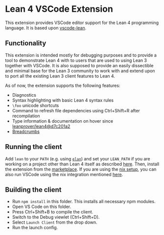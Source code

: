# Lean 4 VSCode Extension
This extension provides VSCode editor support for the Lean 4 programming language.
It is based upon [vscode-lean](https://github.com/leanprover/vscode-lean).

## Functionality
This extension is intended mostly for debugging purposes and to provide a tool to demonstrate Lean 4 with to users that are used to using Lean 3 together with VSCode. It is also supposed to provide an easily dissectible and minimal base for the Lean 3 community to work with and extend upon to port all the existing Lean 3 client features to Lean 4.

As of now, the extension supports the following features:
- Diagnostics
- Syntax highlighting with basic Lean 4 syntax rules
- `\foo` unicode shortcuts
- Command to refresh file dependencies using Ctrl+Shift+R after recompilation
- Type information & documentation on hover since [leanprover/lean4@d7c201a2](https://github.com/leanprover/lean4/commit/d7c201a2d4c4a0d0e76405e6d5325b63cb08ea11)
- [Breadcrumbs](https://code.visualstudio.com/Docs/editor/editingevolved#_breadcrumbs)

## Running the client
Add `lean` to your `PATH` (e.g. using [`elan`](https://github.com/Kha/elan)) and set your `LEAN_PATH` if you are working on a project other than Lean 4 itself as described [here](https://leanprover.github.io/lean4/doc/setup.html#basic-setup). Then, install the extension from the [marketplace](https://marketplace.visualstudio.com/items?itemName=mhuisi.lean4). If you are using the [nix setup](https://leanprover.github.io/lean4/doc/setup.html#nix-setup), you can also run VSCode using the nix integration mentioned [here](https://leanprover.github.io/lean4/doc/setup.html#basic-commands).

## Building the client
- Run `npm install` in this folder. This installs all necessary npm modules.
- Open VS Code on this folder.
- Press Ctrl+Shift+B to compile the client.
- Switch to the Debug viewlet (Ctrl+Shift+D).
- Select `Launch Client` from the drop down.
- Run the launch config.